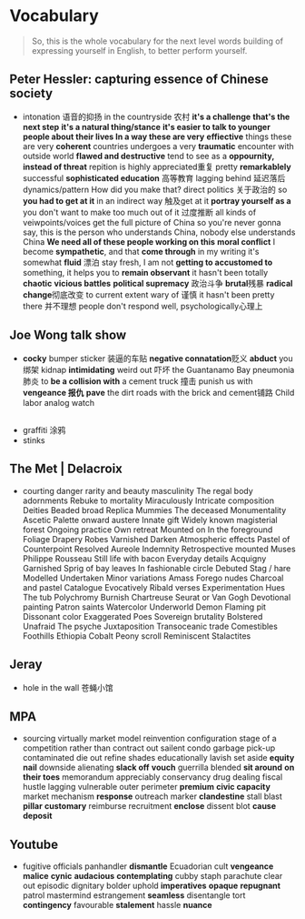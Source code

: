 # Vocabulary
>So, this is the whole vocabulary for the next level words building of expressing yourself in English, to better perform yourself.

## Peter Hessler: capturing essence of Chinese society
* intonation 语音的抑扬 in the countryside 农村 **it's a challenge** **that's the next step** **it's a natural thing/stance**  **it's easier to talk to younger people about their lives In a way these are very** **effiective** things these are very **coherent** countries undergoes a very **traumatic** encounter with outside world **flawed and destructive** tend to see as a **oppournity, instead of threat** repition is highly appreciated重复 pretty **remarkablely** successful **sophisticated education** 高等教育 lagging behind 延迟落后 dynamics/pattern How did you make that? direct politics 关于政治的 so **you had to get at it** in an indirect way  触及get at it **portray yourself as a** you don't want to make too much out of it 过度推断 all kinds of veiwpoints/voices get the full picture of China so you're never gonna say, this is the person who understands China, nobody else understands China **We need all of these people working on this** **moral conflict** I become **sympathetic**, and that **come through** in my writing it's somewhat **fluid** 漂泊 stay fresh, I am not **getting to accustomed to** something, it helps you to **remain observant** it hasn't been totally **chaotic** **vicious battles** **political supremacy** 政治斗争 **brutal**残暴 **radical change**彻底改变 to current extent wary of 谨慎 it hasn't been pretty there 并不理想 people don't respond well, psychologically心理上

## Joe Wong talk show
* **cocky** bumper sticker 装逼的车贴 **negative connatation**贬义 **abduct** you 绑架 kidnap **intimidating** weird out 吓坏 the Guantanamo Bay pneumonia 肺炎 to **be a collision with** a cement truck 撞击 punish us with **vengeance 报仇** **pave** the dirt roads with the brick and cement铺路 Child labor analog watch

## 
* graffiti 涂鸦
* stinks

## The Met | Delacroix
* courting danger
rarity and beauty
masculinity 
The regal body
adornments
Rebuke to mortality
Miraculously
Intricate composition 
Deities
Beaded broad
Replica
Mummies
The deceased
Monumentality 
Ascetic Palette
onward
austere
Innate gift 
Widely known
magisterial forest
Ongoing practice
Own retreat
Mounted on
In the foreground
Foliage
Drapery
Robes
Varnished
Darken
Atmospheric effects
Pastel of
Counterpoint
Resolved
Aureole
Indemnity
Retrospective mounted
Muses
Philippe Rousseau
Still life with bacon
Everyday details
Acquigny
Garnished
Sprig of bay leaves 
In fashionable circle
Debuted
Stag / hare
Modelled
Undertaken
Minor variations 
Amass
Forego nudes
Charcoal and pastel
Catalogue
Evocatively 
Ribald verses
Experimentation 
Hues
The tub
Polychromy
Burnish
Chartreuse 
Seurat or Van Gogh
Devotional painting 
Patron saints 
Watercolor 
Underworld
Demon
Flaming pit
Dissonant color
Exaggerated Poes
Sovereign brutality 
Bolstered
Unafraid
The psyche
Juxtaposition 
Transoceanic trade
Comestibles 
Foothills
Ethiopia
Cobalt
Peony scroll 
Reminiscent
Stalactites

## Jeray
* hole in the wall  苍蝇小馆

## MPA
* sourcing virtually market model reinvention configuration stage of a competition rather than contract out sailent condo garbage pick-up contaminated die out refine shades educationally lavish set aside **equity** **nail** downside alienating **slack off** **vouch** guerrilla blended **sit around** **on their toes** memorandum appreciably conservancy drug dealing fiscal hustle lagging vulnerable outer perimeter **premium** **civic capacity** market mechanism **response** outreach marker 
**clandestine** stall blast **pillar** **customary** reimburse recruitment **enclose** dissent blot **cause** **deposit**

## Youtube
* fugitive officials panhandler **dismantle** Ecuadorian cult **vengeance** **malice** **cynic** **audacious** **contemplating** cubby staph parachute clear out episodic dignitary bolder uphold **imperatives** **opaque** **repugnant**
patrol mastermind estrangement **seamless** disentangle tort **contingency** favourable **stalement** hassle **nuance** 


















